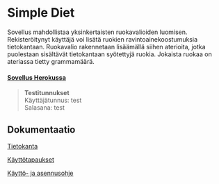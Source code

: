 # Simple Diet
Sovellus mahdollistaa yksinkertaisten ruokavalioiden luomisen. Rekisteröitynyt käyttäjä voi lisätä ruokien ravintoainekoostumuksia tietokantaan. Ruokavalio rakennetaan lisäämällä siihen aterioita, jotka puolestaan sisältävät tietokantaan syötettyjä ruokia. Jokaista ruokaa on ateriassa tietty grammamäärä.



#### [Sovellus Herokussa](https://simple-diet.herokuapp.com/)  
>**Testitunnukset** \
>Käyttäjätunnus: test \
>Salasana: test


## Dokumentaatio

[Tietokanta](documentation/schema.md)

[Käyttötapaukset](documentation/use-cases.md)

[Käyttö- ja asennusohje](documentation/user-manual.md)
